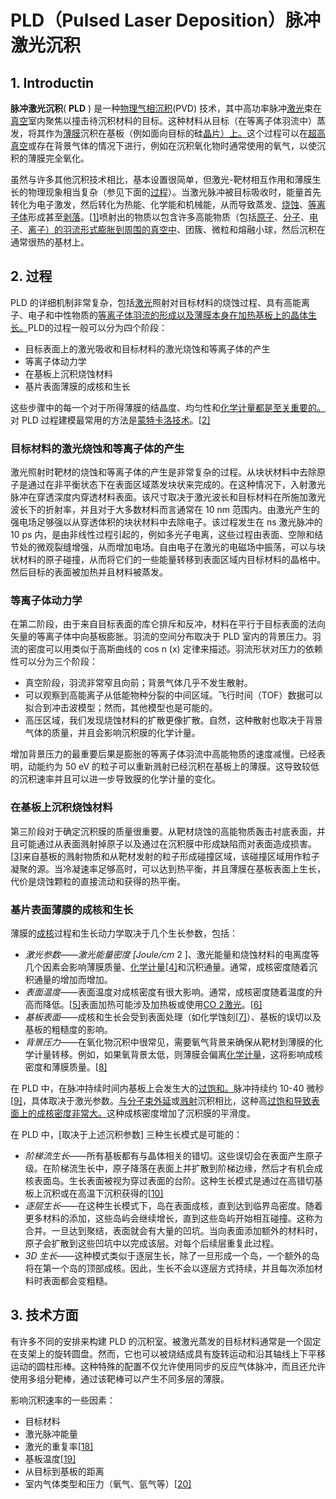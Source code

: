 # PLD（Pulsed Laser Deposition）脉冲激光沉积

## 1. Introductin

**脉冲激光沉积**( **PLD** ) 是一种[物理气相沉积](https://en.wikipedia.org/wiki/Physical_vapor_deposition)(PVD) 技术，其中高功率脉冲[激光](https://en.wikipedia.org/wiki/Laser)束在[真空](https://en.wikipedia.org/wiki/Vacuum)室内聚焦以撞击待沉积材料的目标。这种材料从目标（在等离子体羽流中）蒸发，将其作为[薄膜](https://en.wikipedia.org/wiki/Thin_film)沉积在基板（例如面向目标的硅[晶片）上。](https://en.wikipedia.org/wiki/Wafer_(electronics))这个过程可以在[超高真空](https://en.wikipedia.org/wiki/Ultra_high_vacuum)或存在背景气体的情况下进行，例如在沉积氧化物时通常使用的氧气，以使沉积的薄膜完全氧化。

虽然与许多其他沉积技术相比，基本设置很简单，但激光-靶材相互作用和薄膜生长的物理现象相当复杂（参见下面的[过程](https://en.wikipedia.org/wiki/Pulsed_laser_deposition#Process)）。当激光脉冲被目标吸收时，能量首先转化为电子激发，然后转化为热能、化学能和机械能，从而导致蒸发、[烧蚀](https://en.wikipedia.org/wiki/Ablation)、[等离子体](https://en.wikipedia.org/wiki/Plasma_(physics))形成甚至[剥落](https://en.wikipedia.org/wiki/Exfoliation_corrosion)。[[1\]](https://en.wikipedia.org/wiki/Pulsed_laser_deposition#cite_note-Perry-1)喷射出的物质以包含许多高能物质（包括[原子](https://en.wikipedia.org/wiki/Atoms)、[分子](https://en.wikipedia.org/wiki/Molecules)、[电子](https://en.wikipedia.org/wiki/Electrons)、[离子）的羽流形式膨胀到周围的真空中](https://en.wikipedia.org/wiki/Ions)、团簇、微粒和熔融小球，然后沉积在通常很热的基材上。

## 2. 过程

PLD 的详细机制非常复杂，包括[激光](https://en.wikipedia.org/wiki/Laser)照射对目标材料的烧蚀过程、具有高能离子、电子和中性物质的[等离子体羽流的形成以及薄膜本身在加热基板上的晶体生长。](https://en.wikipedia.org/wiki/Plasma_(physics))PLD的过程一般可以分为四个阶段：

- 目标表面上的激光吸收和目标材料的激光烧蚀和等离子体的产生
- 等离子体动力学
- 在基板上沉积烧蚀材料
- 基片表面薄膜的成核和生长

这些步骤中的每一个对于所得薄膜的结晶度、均匀性和[化学计量都是至关重要的。](https://en.wikipedia.org/wiki/Stoichiometry)对 PLD 过程建模最常用的方法是[蒙特卡洛技术](https://en.wikipedia.org/wiki/Monte_Carlo_method)。[[2\]](https://en.wikipedia.org/wiki/Pulsed_laser_deposition#cite_note-2)

### 目标材料的激光烧蚀和等离子体的产生

激光照射时靶材的烧蚀和等离子体的产生是非常复杂的过程。从块状材料中去除原子是通过在非平衡状态下在表面区域蒸发块状来完成的。在这种情况下，入射激光脉冲在穿透深度内穿透材料表面。该尺寸取决于激光波长和目标材料在所施加激光波长下的折射率，并且对于大多数材料而言通常在 10 nm 范围内。由激光产生的强电场足够强以从穿透体积的块状材料中去除电子。该过程发生在 ns 激光脉冲的 10 ps 内，是由非线性过程引起的，例如多光子电离，这些过程由表面、空隙和结节处的微观裂缝增强，从而增加电场。自由电子在激光的电磁场中振荡，可以与块状材料的原子碰撞，从而将它们的一些能量转移到表面区域内目标材料的晶格中。然后目标的表面被加热并且材料被蒸发。

### 等离子体动力学

在第二阶段，由于来自目标表面的库仑排斥和反冲，材料在平行于目标表面的法向矢量的等离子体中向基板膨胀。羽流的空间分布取决于 PLD 室内的背景压力。羽流的密度可以用类似于高斯曲线的 cos n (x) 定律来描述。羽流形状对压力的依赖性可以分为三个阶段：

- 真空阶段，羽流非常窄且向前；背景气体几乎不发生散射。
- 可以观察到高能离子从低能物种分裂的中间区域。飞行时间（TOF）数据可以拟合到冲击波模型；然而，其他模型也是可能的。
- 高压区域，我们发现烧蚀材料的扩散更像扩散。自然，这种散射也取决于背景气体的质量，并且会影响沉积膜的化学计量。

增加背景压力的最重要后果是膨胀的等离子体羽流中高能物质的速度减慢。已经表明，动能约为 50 eV 的粒子可以重新溅射已经沉积在基板上的薄膜。这导致较低的沉积速率并且可以进一步导致膜的化学计量的变化。

### 在基板上沉积烧蚀材料

第三阶段对于确定沉积膜的质量很重要。从靶材烧蚀的高能物质轰击衬底表面，并且可能通过从表面溅射掉原子以及通过在沉积膜中形成缺陷而对表面造成损害。[[3\]](https://en.wikipedia.org/wiki/Pulsed_laser_deposition#cite_note-3)来自基板的溅射物质和从靶材发射的粒子形成碰撞区域，该碰撞区域用作粒子凝聚的源。当冷凝速率足够高时，可以达到热平衡，并且薄膜在基板表面上生长，代价是烧蚀颗粒的直接流动和获得的热平衡。

### 基片表面薄膜的成核和生长

薄膜的[成核](https://en.wikipedia.org/wiki/Nucleation)过程和生长动力学取决于几个生长参数，包括：

- *激光参数——激光能量密度 [Joule/cm* 2 ]、激光能量和烧蚀材料的电离度等几个因素会影响薄膜质量、[化学计量](https://en.wikipedia.org/wiki/Stoichiometry)[[4\]](https://en.wikipedia.org/wiki/Pulsed_laser_deposition#cite_note-4)和沉积通量。通常，成核密度随着沉积通量的增加而增加。
- *表面温度*——表面温度对成核密度有很大影响。通常，成核密度随着温度的升高而降低。[[5\]](https://en.wikipedia.org/wiki/Pulsed_laser_deposition#cite_note-5)表面加热可能涉及加热板或使用[CO 2激光](https://en.wikipedia.org/wiki/Carbon_dioxide_laser)。[[6\]](https://en.wikipedia.org/wiki/Pulsed_laser_deposition#cite_note-6)
- *基板表面*——成核和生长会受到表面处理（如化学蚀刻[[7\]](https://en.wikipedia.org/wiki/Pulsed_laser_deposition#cite_note-7)）、基板的误切以及基板的粗糙度的影响。
- *背景压力*——在氧化物沉积中很常见，需要氧气背景来确保从靶材到薄膜的化学计量转移。例如，如果氧背景太低，则薄膜会偏离[化学计量](https://en.wikipedia.org/wiki/Stoichiometry)，这将影响成核密度和薄膜质量。[[8\]](https://en.wikipedia.org/wiki/Pulsed_laser_deposition#cite_note-8)

在 PLD 中，在脉冲持续时间内基板上会发生大的[过饱和。](https://en.wikipedia.org/wiki/Supersaturation)脉冲持续约 10-40 微秒[[9\]](https://en.wikipedia.org/wiki/Pulsed_laser_deposition#cite_note-9)，具体取决于激光参数。[与分子束外延](https://en.wikipedia.org/wiki/Molecular_beam_epitaxy)或[溅射](https://en.wikipedia.org/wiki/Sputtering)沉积相比，这种高[过饱和导致表面上的成核密度非常大。](https://en.wikipedia.org/wiki/Supersaturation)这种成核密度增加了沉积膜的平滑度。

在 PLD 中，[取决于上述沉积参数] 三种生长模式是可能的：

- *阶梯流生长*——所有基板都有与晶体相关的错切。这些误切会在表面产生原子级。在阶梯流生长中，原子降落在表面上并扩散到阶梯边缘，然后才有机会成核表面岛。生长表面被视为穿过表面的台阶。这种生长模式是通过在高错切基板上沉积或在高温下沉积获得的[[10\]](https://en.wikipedia.org/wiki/Pulsed_laser_deposition#cite_note-10)
- *逐层生长*——在这种生长模式下，岛在表面成核，直到达到临界岛密度。随着更多材料的添加，这些岛屿会继续增长，直到这些岛屿开始相互碰撞。这称为合并。一旦达到聚结，表面就会有大量的凹坑。当向表面添加额外的材料时，原子会扩散到这些凹坑中以完成该层。对每个后续层重复此过程。
- *3D 生长*——这种模式类似于逐层生长，除了一旦形成一个岛，一个额外的岛将在第一个岛的顶部成核。因此，生长不会以逐层方式持续，并且每次添加材料时表面都会变粗糙。

## 3. 技术方面

有许多不同的安排来构建 PLD 的沉积室。被激光蒸发的目标材料通常是一个固定在支架上的旋转圆盘。然而，它也可以被烧结成具有旋转运动和沿其轴线上下平移运动的圆柱形棒。这种特殊的配置不仅允许使用同步的反应气体脉冲，而且还允许使用多组分靶棒，通过该靶棒可以产生不同多层的薄膜。

影响沉积速率的一些因素：

- 目标材料
- 激光脉冲能量
- 激光的重复率[[18\]](https://en.wikipedia.org/wiki/Pulsed_laser_deposition#cite_note-18)
- 基板温度[[19\]](https://en.wikipedia.org/wiki/Pulsed_laser_deposition#cite_note-19)
- 从目标到基板的距离
- 室内气体类型和压力（氧气、氩气等）[[20\]](https://en.wikipedia.org/wiki/Pulsed_laser_deposition#cite_note-20)
